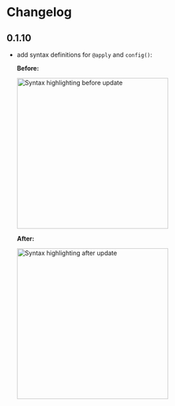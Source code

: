 # Changelog

## 0.1.10

- add syntax definitions for `@apply` and `config()`:

  **Before:**

  <img src="https://user-images.githubusercontent.com/2615508/44740655-ed02ee80-aaf2-11e8-8d3e-1075e0801fd7.png" alt="Syntax highlighting before update" width="345" />

  **After:**

  <img src="https://user-images.githubusercontent.com/2615508/44740606-cba20280-aaf2-11e8-92b8-42adbfe54c61.png" alt="Syntax highlighting after update" width="345" />
